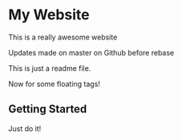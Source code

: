 # My Website

This is a really awesome website

Updates made on master on Github before rebase

This is just a readme file.

Now for some floating tags!

## Getting Started
Just do it!
